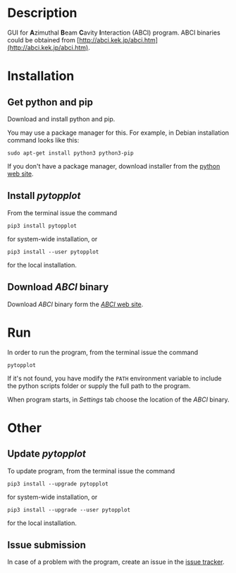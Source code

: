 # Description

GUI for **A**zimuthal **B**eam **C**avity **I**nteraction (ABCI) program. ABCI binaries could be obtained from [http://abci.kek.jp/abci.htm](http://abci.kek.jp/abci.htm).

# Installation

## Get python and pip

Download and install python and pip.

You may use a package manager for this. For example, in Debian installation command looks like this:

`sudo apt-get install python3 python3-pip`

If you don't have a package manager, download installer from the [python web site](https://www.python.org/downloads/).

## Install *pytopplot*

From the terminal issue the command

`pip3 install pytopplot`

for system-wide installation, or

`pip3 install --user pytopplot`

for the local installation.

## Download *ABCI* binary

Download *ABCI* binary form the [*ABCI* web site](http://abci.kek.jp/abci.htm).

# Run

In order to run the program, from the terminal issue the command

`pytopplot`

If it's not found, you have modify the `PATH` environment variable to include the python scripts folder or supply the full path to the program.

When program starts, in *Settings* tab choose the location of the *ABCI* binary.

# Other

## Update *pytopplot*

To update program, from the terminal issue the command

`pip3 install --upgrade pytopplot`

for system-wide installation, or

`pip3 install --upgrade --user pytopplot`

for the local installation.

## Issue submission

In case of a problem with the program, create an issue in the [issue tracker](https://bitbucket.org/seregaxvm/pytopplot/issuesstatus=new&status=open).
